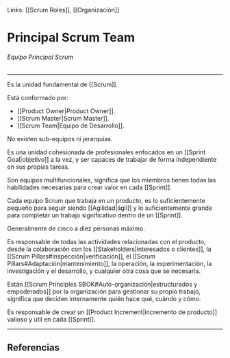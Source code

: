 Links: [[Scrum Roles]], [[Organización]]

# Principal Scrum Team
###### Equipo Principal Scrum
---

Es la unidad fundamental de [[Scrum]].

Está conformado por:
- [[Product Owner|Product Owner]].
- [[Scrum Master|Scrum Master]].
- [[Scrum Team|Equipo de Desarrollo]].

No existen sub-equipos ni jerarquías.

Es una unidad cohesionada de profesionales enfocados en un [[Sprint Goal|objetivo]] a la vez, y ser capaces de trabajar de forma independiente en sus propias tareas.

Son equipos multifuncionales, significa que los miembros tienen todas las habilidades necesarias para crear valor en cada [[Sprint]].

Cada equipo Scrum que trabaja en un producto, es lo suficientemente pequeño para seguir siendo [[Agilidad|ágil]] y lo suficientemente grande para completar un trabajo significativo dentro de un [[Sprint]].

Generalmente de cinco a diez personas máximo.

Es responsable de todas las actividades relacionadas con el producto, desde la colaboración con los [[Stakeholders|interesados o clientes]], la [[Scrum Pillars#Inspección|verificación]], el [[Scrum Pillars#Adaptación|mantenimiento]], la operación, la experimentación, la investigación y el desarrollo, y cualquier otra cosa que se necesaria.

Están [[Scrum Principles SBOK#Auto-organización|estructurados y empoderados]] por la organización para gestionar su propio trabajo, significa que deciden internamente quién hace qué, cuándo y cómo.

Es responsable de crear un [[Product Increment|incremento de producto]] valioso y útil en cada [[Sprint]].

---

## Referencias